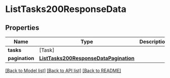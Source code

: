 # ListTasks200ResponseData

## Properties
Name | Type | Description | Notes
------------ | ------------- | ------------- | -------------
**tasks** | [Task] |  | [optional] 
**pagination** | [**ListTasks200ResponseDataPagination**](ListTasks200ResponseDataPagination.md) |  | [optional] 

[[Back to Model list]](../README.md#documentation-for-models) [[Back to API list]](../README.md#documentation-for-api-endpoints) [[Back to README]](../README.md)


